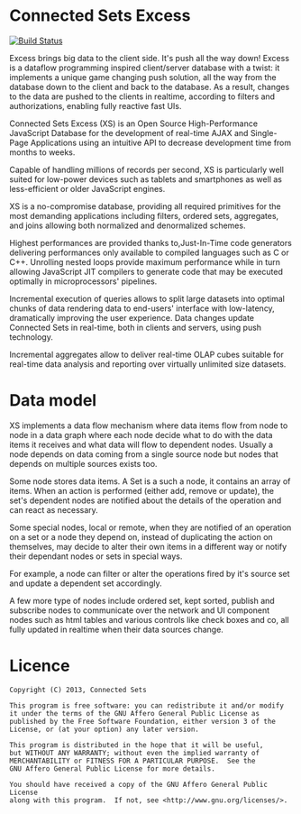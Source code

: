 Connected Sets Excess
=====================

[![Build Status](https://travis-ci.org/ConnectedSets/ConnectedSets.png?branch=master)](https://travis-ci.org/ConnectedSets/ConnectedSets)

Excess brings big data to the client side. It's push all the way down! Excess is a dataflow programming inspired client/server database with a twist: it implements a unique game changing push solution, all the way from the database down to the client and back to the database. As a result, changes to the data are pushed to the clients in realtime, according to filters and authorizations, enabling fully reactive fast UIs.

Connected Sets Excess (XS) is an Open Source High-Performance JavaScript Database for the development of real-time AJAX and Single-Page Applications using an intuitive API to decrease development time from months to weeks.

Capable of handling millions of records per second, XS is particularly well suited for low-power devices such as tablets and smartphones as well as less-efficient or older JavaScript engines.

XS is a no-compromise database, providing all required primitives for the most demanding applications including filters, ordered sets, aggregates, and joins allowing both normalized and denormalized schemes.

Highest performances are provided thanks to,Just-In-Time code generators delivering performances only available to compiled languages such as C or C++. Unrolling nested loops provide maximum performance while in turn allowing JavaScript JIT compilers to generate code that may be executed optimally in microprocessors' pipelines.

Incremental execution of queries allows to split large datasets into optimal chunks of data rendering data to end-users' interface with low-latency, dramatically improving the user experience. Data changes update Connected Sets in real-time, both in clients and servers, using push technology.

Incremental aggregates allow to deliver real-time OLAP cubes suitable for real-time data analysis and reporting over virtually unlimited size datasets.


Data model
==========

XS implements a data flow mechanism where data items flow from node to node in a data graph where each node decide what to do with the data items it receives and what data will flow to dependent nodes. Usually a node depends on data coming from a single source node but nodes that depends on multiple sources exists too.

Some node stores data items. A Set is a such a node, it contains an array of items. When an action is performed (either add, remove or update), the set's dependent nodes are notified about the details of the operation and can react as necessary.

Some special nodes, local or remote, when they are notified of an operation on a set or a node they depend on, instead of duplicating the action on themselves, may decide to alter their own items in a different way or notify their dependant nodes or sets in special ways.

For example, a node can filter or alter the operations fired by it's source set and update a dependent set accordingly.

A few more type of nodes include ordered set, kept sorted, publish and subscribe nodes to communicate over the network and UI component nodes such as html tables and various controls like check boxes and co, all fully updated in realtime when their data sources change.


Licence
=======
    Copyright (C) 2013, Connected Sets

    This program is free software: you can redistribute it and/or modify
    it under the terms of the GNU Affero General Public License as
    published by the Free Software Foundation, either version 3 of the
    License, or (at your option) any later version.

    This program is distributed in the hope that it will be useful,
    but WITHOUT ANY WARRANTY; without even the implied warranty of
    MERCHANTABILITY or FITNESS FOR A PARTICULAR PURPOSE.  See the
    GNU Affero General Public License for more details.

    You should have received a copy of the GNU Affero General Public License
    along with this program.  If not, see <http://www.gnu.org/licenses/>.
